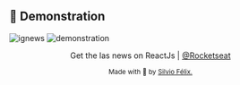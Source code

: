 ## 🙂 Demonstration

<img alt="ignews" title="ignews" src="/ignews.png"/>
<img alt="demonstration" title="demonstrario" src="/demonstration.png"/>

<p align="center">
  Get the las news on ReactJs
    | <a href="https://github.com/Rocketseat">@Rocketseat</a>
</p>

<div align="center">
  <sub> Made with 💖 by
    <a href="https://github.com/SilvioFelix32">Silvio Félix.
  </sub>
</div>
